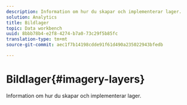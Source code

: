 ```yaml
---
description: Information om hur du skapar och implementerar lager.
solution: Analytics
title: Bildlager
topic: Data workbench
uuid: 8bbb78b4-e2f8-4274-b7a0-73c29f5b85fc
translation-type: tm+mt
source-git-commit: aec1f7b14198cdde91f61d490a235022943bfedb

---
```



# Bildlager{#imagery-layers}

Information om hur du skapar och implementerar lager.

